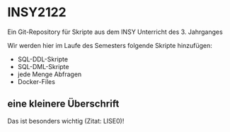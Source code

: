 # INSY2122

Ein Git-Repository für Skripte aus dem INSY Unterricht des 3. Jahrganges

Wir werden hier im Laufe des Semesters folgende Skripte hinzufügen:

*  SQL-DDL-Skripte
*  SQL-DML-Skripte
*  jede Menge Abfragen
*  Docker-Files

## eine kleinere Überschrift

Das ist besonders wichtig (Zitat: LISE0)!

